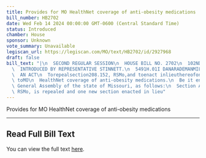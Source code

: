 ```yaml
---
title: Provides for MO HealthNet coverage of anti-obesity medications
bill_number: HB2702
date: Wed Feb 14 2024 00:00:00 GMT-0600 (Central Standard Time)
status: Introduced
chamber: House
sponsor: Unknown
vote_summary: Unavailable
legiscan_url: https://legiscan.com/MO/text/HB2702/id/2927968
draft: false
bill_text: "|\n  SECOND REGULAR SESSION\n  HOUSE BILL NO. 2702\n  102ND GENERAL ASSEMBLY\n\
  \  INTRODUCED BY REPRESENTATIVE STINNETT.\n  5491H.01I DANARADEMANMILLER,ChiefClerk\n\
  \  AN ACT\n  Torepealsection208.152, RSMo,and toenact inlieuthereofone newsectionrelating\
  \ toMO\n  HealthNet coverage of anti-obesity medications.\n  Be it enacted by the\
  \ General Assembly of the state of Missouri, as follows:\n  Section A. Section 208.152,\
  \ RSMo, is repealed and one new section enacted in lieu"
---
```

Provides for MO HealthNet coverage of anti-obesity medications

---

## Read Full Bill Text

You can view the full text [here](https://legiscan.com/MO/text/HB2702/id/2927968).
